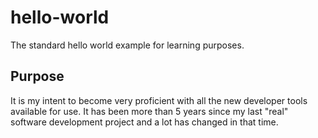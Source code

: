 # hello-world
The standard hello world example for learning purposes.

## Purpose
It is my intent to become very proficient with all the new developer tools available for use. It has been more than 5 years since my last "real" software development project and a lot has changed in that time.
